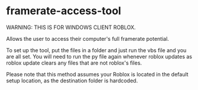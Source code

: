 # framerate-access-tool

WARNING: THIS IS FOR WINDOWS CLIENT ROBLOX. 

Allows the user to access their computer's full framerate potential.

To set up the tool, put the files in a folder and just run the vbs file and you are all set.
You will need to run the py file again whenever roblox updates as roblox update clears any files that are not roblox's files.

Please note that this method assumes your Roblox is located in the default setup location, as the destination folder is hardcoded.
